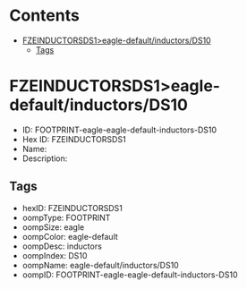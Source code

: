 



Contents
========

* [FZEINDUCTORSDS1>eagle-default/inductors/DS10](#fzeinductorsds1eagle-defaultinductorsds10)
	* [Tags](#tags)

# FZEINDUCTORSDS1>eagle-default/inductors/DS10

- ID: FOOTPRINT-eagle-eagle-default-inductors-DS10
- Hex ID: FZEINDUCTORSDS1
- Name: 
- Description: 

## Tags

- hexID: FZEINDUCTORSDS1
- oompType: FOOTPRINT
- oompSize: eagle
- oompColor: eagle-default
- oompDesc: inductors
- oompIndex: DS10
- oompName: eagle-default/inductors/DS10
- oompID: FOOTPRINT-eagle-eagle-default-inductors-DS10
